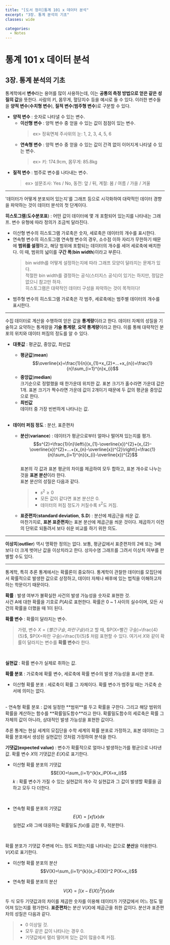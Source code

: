 ```yaml
---
title: "[도서 정리]통계 101 x 데이터 분석"
excerpt: "3장. 통계 분석의 기초"
classes: wide

categories:
  - Notes
---
```

# 통계 101 x 데이터 분석
## 3장. 통계 분석의 기초

통계학에서 **변수**라는 용어를 많이 사용하는데, 이는 **공통의 측정 방법으로 얻은 같은 성질의 값**을 뜻한다. 사람의 키, 몸무게, 혈당지수 등을 예시로 들 수 있다. 이러한 변수들을 **양적 변수**(**수치형 변수**), **질적 변수**(**범주형 변수**)로 구분할 수 있다.
- **양적 변수** : 숫자로 나타낼 수 있는 변수.
  - **이산형 변수** : 양적 변수 중 얻을 수 있는 값이 점점이 있는 변수.
    > ex> 정육면체 주사위의 눈: 1, 2, 3, 4, 5, 6
  - **연속형 변수** : 양적 변수 중 얻을 수 있는 값이 간격 없이 이어지게 나타낼 수 있는 변수.
    > ex> 키: 174.9cm, 몸무게: 85.8kg
- **질적 변수** : 범주로 변수를 나타내는 변수.
  > ex> 설문조사: Yes / No, 동전: 앞 / 뒤, 계절: 봄 / 여름 / 가을 / 겨울

---

'데이터가 어떻게 분포되어 있는지'를 그래프 등으로 시각화하여 대략적인 데이터 경향을 파악하는 것이 데이터 분석의 첫 단계이다.

**히스토그램**(**도수분포표**) : 어떤 값이 데이터에 몇 개 포함되어 있는지를 나타내는 그래프. 변수 유형에 따라 정의가 조금씩 달라진다.
  - 이산형 변수의 히스토그램
  가로축은 숫자, 세로축은 데이터의 개수를 표시한다.
  - 연속형 변수의 히스토그램
  연속형 변수의 경우, 소수점 이하 자리가 무한하기 때문에 **범위를 설정**하고, 해당 범위에 포함되는 데이터의 개수를 세어 세로축에 배치한다. 이 때, 범위의 넓이를 **구간 폭**(**bin width**)이라고 부른다.
    > bin width를 어떻게 설정하는지에 따라 그래프 모양이 달라지는 문제가 있다.  
    > 적절한 bin width를 결정하는 공식(스터지스 공식)이 있기는 하지만, 정답은 없으니 참고만 하자.  
    > 히스토그램은 대략적인 데이터 구성을 파악하는 것이 목적이다!
  - 범주형 변수의 히스토그램
  가로축은 각 범주, 세로축에는 범주별 데이터의 개수를 표시한다.

---

수집 데이터로 계산을 수행하여 얻은 값을 **통계량**이라고 한다. 데이터 자체의 성질을 기술하고 요약하는 통계량을 **기술 통계량**, **요약 통계량**이라고 한다. 이를 통해 대략적인 분포의 위치와 데이터 퍼짐의 정도를 알 수 있다.

- **대푯값** : 평균값, 중앙값, 최빈값
  - **평균값**(**mean**)  
    $$\overline{x}=\frac{1}{n}(x_{1}+x_{2}+...+x_{n})=\frac{1}{n}\sum_{i=1}^{n}x_{i}$$
  - **중앙값**(**median**)  
  크기순으로 정렬했을 때 한가운데 위치한 값. 표본 크기가 홀수라면 가운데 값은 1개. 표본 크기가 짝수라면 가운데 값이 2개이기 때문에 두 값의 평균을 중앙값으로 한다.
  - **최빈값**  
  데이터 중 가장 빈번하게 나타나는 값.
  <br/>

- **데이터 퍼짐 정도** : 분산, 표준편차
  - **분산**(**variance**) : 데이터가 평균으로부터 얼마나 떨어져 있는지를 평가.  
  $$s^{2}=\frac{1}{n}\left\{(x_{1}-\overline{x})^{2}+(x_{2}-\overline{x})^{2}+...+(x_{n}-\overline{x})^{2}\right\}=\frac{1}{n}\sum_{i=1}^{n}(x_{i}-\overline{x})^{2}$$  
    표본의 각 값과 표본 평균의 차이를 제곱하여 모두 합하고, 표본 개수로 나누는 것을 **표본 분산**이라 한다.  
    표본 분산의 성질은 다음과 같다.
    > - $s^{2}\geq0$
    > - 모든 값이 같다면 표본 분산은 0.
    > - 데이터의 퍼짐 정도가 커질수록 $s^{2}$도 커짐.
  
  - **표준편차**(**standard deviation**, **S.D**) : 분산에 제곱근을 씌운 값.  
    마찬가지로, **표본 표준편차**는 표본 분산에 제곱근을 씌운 것이다. 제곱하기 이전의 단위로 되돌려서 보다 쉬운 비교를 하기 위한 의도.

---

**이상치**(**outlier**) 역시 명확한 정의는 없다. 보통, 평균값에서 표준편차의 2배 또는 3배보다 더 크게 벗어난 값을 이상치라고 한다. 상자수염 그래프를 그려서 이상치 여부를 판별할 수도 있다.

---

통계학, 특히 추론 통계에서는 확률론이 중요하다. 통계학이 관찰한 데이터를 모집단에서 확률적으로 발생한 값으로 상정하고, 데이터 자체나 배후에 있는 법칙을 이해하고자 하는 학문이기 때문이다.

**확률** : 발생 여부가 불확실한 사건의 발생 가능성을 숫자로 표현한 것.  
사건 A에 대한 확률을 기호로 $P(A)$로 표현한다. 확률은 0 ~ 1 사이의 실수이며, 모든 사건의 확률을 더했을 때 1이 된다.

**확률 변수** : 확률이 달라지는 변수.  
> 가령, 변수 $X=\left\{빨간 구슬, 파란 구슬\right\}$라고 할 때, $P(X=빨간 구슬)=\frac{4}{5}$, $P(X=파란 구슬)=\frac{1}{5}$ 처럼 표현할 수 있다. 여기서 $X$와 같이 확률이 달라지는 변수를 **확률 변수**라 한다.

<br/>

**실현값** : 확률 변수가 실제로 취하는 값.

**확률 분포** : 가로축에 확률 변수, 세로축에 확률 변수의 발생 가능성을 표시한 분포.
  - 이산형 확률 분포 : 세로축이 확률 그 자체이다. 확률 변수가 범주일 때는 가로축 순서에 의미는 없다.
  <br/>
  - 연속형 확률 분포 : 값에 일정한 **범위**를 두고 확률을 구한다. 그리고 해당 범위의 확률을 계산하는 함수를 **확률밀도함수**라고 한다. 확률밀도함수의 세로축은 확률 그 자체의 값이 아니라, 상대적인 발생 가능성을 표현한 값이다.

추론 통계는 현실 세계의 모집단을 수학 세계의 확률 분포로 가정하고, 표본 데이터는 그 확률 분포에서 생성된 실현값인 것처럼 가정하여 분석을 한다.

**기댓값(expected value)** : 변수가 확률적으로 얼마나 발생하는가를 평균으로 나타낸 값. 확률 변수 $X$의 기댓값은 $E(X)$로 표기한다.
  - 이산형 확률 분포의 기댓값  
  $$E(X)=\sum_{i=1}^{k}x_iP(X=x_i)$$
  $k$ : 확률 변수가 가질 수 있는 실현값의 개수
  각 실현값과 그 값이 발생할 확률을 곱하고 모두 다 더한다.
  <br/>

  - 연속형 확률 분포의 기댓값  
  $$E(X)=\int{x}f(x)dx$$
  실현값 $x$와 그에 대응하는 확률밀도 $f(x)$를 곱한 후, 적분한다.
<br/>

확률 분포가 기댓값 주변에 어느 정도 퍼졌는지를 나타내는 값으로 **분산**을 이용한다. $V(X)$로 표기한다.
  - 이산형 확률 분포의 분산  
  $$V(X)=\sum_{i=1}^{k}(x_i-E(X))^2 P(X=x_i)$$

  - 연속형 확률 분포의 분산  
  $$V(X)=\int{(x-E(X))^2} f(x) dx$$

두 식 모두 기댓값과의 차이를 제곱한 숫자를 이용해 데이터가 기댓값에서 어느 정도 떨어져 있는지를 평가한다. **표준편차**는 분산 $V(X)$에 제곱근을 취한 값이다. 분산과 표준편차의 성질은 다음과 같다.
> - 0 이상일 것.
> - 모두 같은 값이 나타나는 경우 0.
> - 기댓값에서 멀리 떨어져 있는 값이 많을수록 커짐.